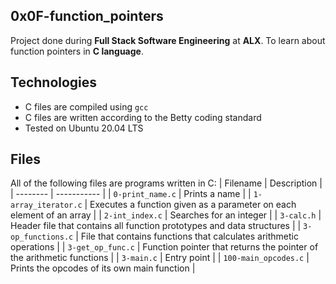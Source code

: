 ## 0x0F-function_pointers

Project done during **Full Stack Software Engineering** at **ALX**. To learn about function pointers in **C language**.

## Technologies

* C files are compiled using `gcc`
* C files are written according to the Betty coding standard
* Tested on Ubuntu 20.04 LTS

## Files
All of the following files are programs written in C:
| Filename | Description |
| -------- | ----------- |
| `0-print_name.c` | Prints a name |
| `1-array_iterator.c` | Executes a function given as a parameter on each element of an array |
| `2-int_index.c` | Searches for an integer |
| `3-calc.h` | Header file that contains all function prototypes and data structures |
| `3-op_functions.c` | File that contains functions that calculates arithmetic operations |
| `3-get_op_func.c` | Function pointer that returns the pointer of the arithmetic functions |
| `3-main.c` | Entry point |
| `100-main_opcodes.c` | Prints the opcodes of its own main function |
